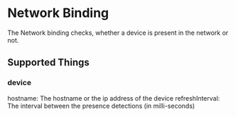 # Network Binding

The Network binding checks, whether a device is present in the network or not.

## Supported Things

### device

hostname: The hostname or the ip address of the device
refreshInterval: The interval between the presence detections (in milli-seconds)
